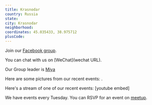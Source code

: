 ```yaml
---
title: Krasnodar
country: Russia
state: 
city: Krasnodar
neighborhood: 
coordinates: 45.035433, 38.975712
plusCode:
---
```

Join our [Facebook group](https://www.facebook.com/groups/free.code.camp.krasnodar).

You can chat with us on [WeChat](wechat URL).

Our Group leader is [Miya](freecodecamp.org/miya)

Here are some pictures from our recent events:
![]().

Here's a stream of one of our recent events:
[youtube embed]

We have events every Tuesday. You can RSVP for an event on [meetup](meetupurl).
